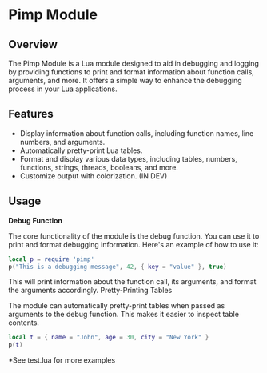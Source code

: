 # Pimp Module

## Overview

The Pimp Module is a Lua module designed to aid in debugging and logging by providing functions to print and format information about function calls, arguments, and more. It offers a simple way to enhance the debugging process in your Lua applications.

## Features

- Display information about function calls, including function names, line numbers, and arguments.
- Automatically pretty-print Lua tables.
- Format and display various data types, including tables, numbers, functions, strings, threads, booleans, and more.
- Customize output with colorization. (IN DEV)

## Usage
**Debug Function**

The core functionality of the module is the debug function. You can use it to print and format debugging information. Here's an example of how to use it:

```lua
local p = require 'pimp'
p("This is a debugging message", 42, { key = "value" }, true)
```
This will print information about the function call, its arguments, and format the arguments accordingly.
Pretty-Printing Tables

The module can automatically pretty-print tables when passed as arguments to the debug function. This makes it easier to inspect table contents.

```lua
local t = { name = "John", age = 30, city = "New York" }
p(t)
```

*See test.lua for more examples